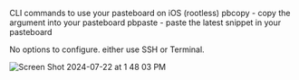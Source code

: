 CLI commands to use your pasteboard on iOS (rootless)
pbcopy <argument> - copy the argument into your pasteboard
pbpaste - paste the latest snippet in your pasteboard

No options to configure. either use SSH or Terminal.


![Screen Shot 2024-07-22 at 1 48 03 PM](https://github.com/user-attachments/assets/8f0f952c-1196-42cb-9826-df12b2b6f603)
